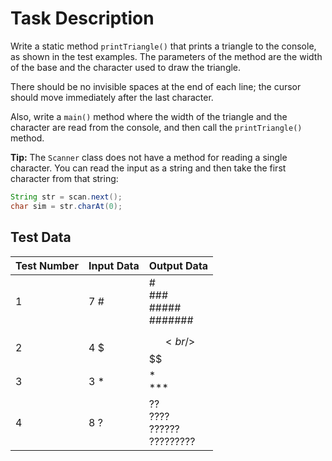 
# Task Description

Write a static method `printTriangle()` that prints a triangle to the console, as shown in the test examples. The parameters of the method are the width of the base and the character used to draw the triangle.

There should be no invisible spaces at the end of each line; the cursor should move immediately after the last character.

Also, write a `main()` method where the width of the triangle and the character are read from the console, and then call the `printTriangle()` method.

**Tip:** The `Scanner` class does not have a method for reading a single character. You can read the input as a string and then take the first character from that string:

```java
String str = scan.next();
char sim = str.charAt(0);
```

## Test Data

| Test Number | Input Data | Output Data                          |
|-------------|------------|--------------------------------------|
| 1           | 7 #        | #<br/>###<br/>#####<br/>#######      |
| 2           | 4 $        | $$<br/>$$$$                          |
| 3           | 3 *        | * <br/>***                           |
| 4           | 8 ?        | ??<br/>????<br/>??????<br/>????????? |

